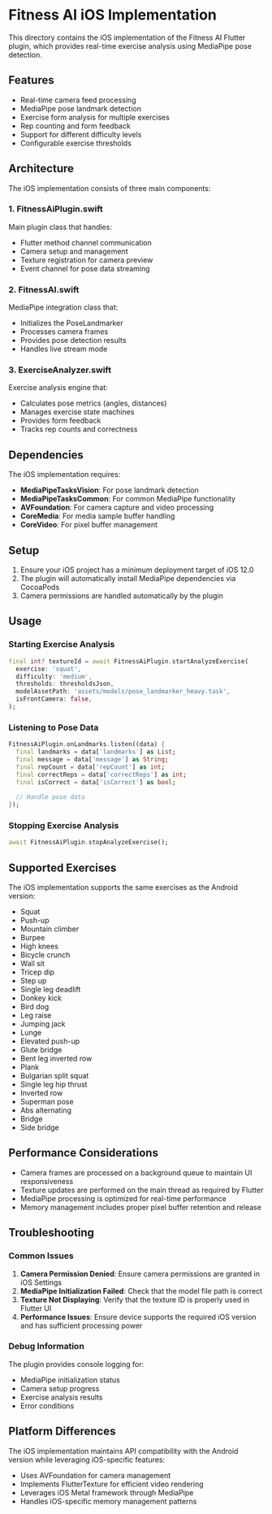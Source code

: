 # Fitness AI iOS Implementation

This directory contains the iOS implementation of the Fitness AI Flutter plugin, which provides real-time exercise analysis using MediaPipe pose detection.

## Features

- Real-time camera feed processing
- MediaPipe pose landmark detection
- Exercise form analysis for multiple exercises
- Rep counting and form feedback
- Support for different difficulty levels
- Configurable exercise thresholds

## Architecture

The iOS implementation consists of three main components:

### 1. FitnessAiPlugin.swift
Main plugin class that handles:
- Flutter method channel communication
- Camera setup and management
- Texture registration for camera preview
- Event channel for pose data streaming

### 2. FitnessAI.swift
MediaPipe integration class that:
- Initializes the PoseLandmarker
- Processes camera frames
- Provides pose detection results
- Handles live stream mode

### 3. ExerciseAnalyzer.swift
Exercise analysis engine that:
- Calculates pose metrics (angles, distances)
- Manages exercise state machines
- Provides form feedback
- Tracks rep counts and correctness

## Dependencies

The iOS implementation requires:

- **MediaPipeTasksVision**: For pose landmark detection
- **MediaPipeTasksCommon**: For common MediaPipe functionality
- **AVFoundation**: For camera capture and video processing
- **CoreMedia**: For media sample buffer handling
- **CoreVideo**: For pixel buffer management

## Setup

1. Ensure your iOS project has a minimum deployment target of iOS 12.0
2. The plugin will automatically install MediaPipe dependencies via CocoaPods
3. Camera permissions are handled automatically by the plugin

## Usage

### Starting Exercise Analysis

```dart
final int? textureId = await FitnessAiPlugin.startAnalyzeExercise(
  exercise: 'squat',
  difficulty: 'medium',
  thresholds: thresholdsJson,
  modelAssetPath: 'assets/models/pose_landmarker_heavy.task',
  isFrontCamera: false,
);
```

### Listening to Pose Data

```dart
FitnessAiPlugin.onLandmarks.listen((data) {
  final landmarks = data['landmarks'] as List;
  final message = data['message'] as String;
  final repCount = data['repCount'] as int;
  final correctReps = data['correctReps'] as int;
  final isCorrect = data['isCorrect'] as bool;
  
  // Handle pose data
});
```

### Stopping Exercise Analysis

```dart
await FitnessAiPlugin.stopAnalyzeExercise();
```

## Supported Exercises

The iOS implementation supports the same exercises as the Android version:

- Squat
- Push-up
- Mountain climber
- Burpee
- High knees
- Bicycle crunch
- Wall sit
- Tricep dip
- Step up
- Single leg deadlift
- Donkey kick
- Bird dog
- Leg raise
- Jumping jack
- Lunge
- Elevated push-up
- Glute bridge
- Bent leg inverted row
- Plank
- Bulgarian split squat
- Single leg hip thrust
- Inverted row
- Superman pose
- Abs alternating
- Bridge
- Side bridge

## Performance Considerations

- Camera frames are processed on a background queue to maintain UI responsiveness
- Texture updates are performed on the main thread as required by Flutter
- MediaPipe processing is optimized for real-time performance
- Memory management includes proper pixel buffer retention and release

## Troubleshooting

### Common Issues

1. **Camera Permission Denied**: Ensure camera permissions are granted in iOS Settings
2. **MediaPipe Initialization Failed**: Check that the model file path is correct
3. **Texture Not Displaying**: Verify that the texture ID is properly used in Flutter UI
4. **Performance Issues**: Ensure device supports the required iOS version and has sufficient processing power

### Debug Information

The plugin provides console logging for:
- MediaPipe initialization status
- Camera setup progress
- Exercise analysis results
- Error conditions

## Platform Differences

The iOS implementation maintains API compatibility with the Android version while leveraging iOS-specific features:

- Uses AVFoundation for camera management
- Implements FlutterTexture for efficient video rendering
- Leverages iOS Metal framework through MediaPipe
- Handles iOS-specific memory management patterns

